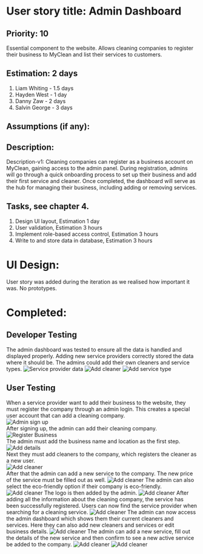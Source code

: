 # User story title: Admin Dashboard

## Priority: 10
Essential component to the website. Allows cleaning companies to register their business
to MyClean and list their services to customers.

## Estimation: 2 days

1. Liam Whiting -  1.5 days
2. Hayden West - 1 day
3. Danny Zaw - 2 days
4. Salvin George - 3 days

## Assumptions (if any):

## Description:

Description-v1: Cleaning companies can register as a business account on MyClean, gaining access to the admin panel. 
During registration, admins will go through a quick onboarding process to set up their business and add their first 
service and cleaner. Once completed, the dashboard will serve as the hub for managing their business, including adding 
or removing services.

## Tasks, see chapter 4.

1. Design UI layout, Estimation 1 day
2. User validation, Estimation 3 hours
3. Implement role-based access control, Estimation 3 hours
4. Write to and store data in database, Estimation 3 hours


# UI Design:
User story was added during the iteration as we realised how important it was.
No prototypes.


# Completed:

## Developer Testing
The admin dashboard was tested to ensure all the data is handled and displayed properly.
Adding new service providers correctly stored the data where it should be. The admins could add
their own cleaners and service types.
![Service provider data](../Images/02_Implemented/11_Admin_Dashboard/12_database_write_provider.png)
![Add cleaner](../Images/02_Implemented/11_Admin_Dashboard/13_database_write_service.png)
![Add service type](../Images/02_Implemented/11_Admin_Dashboard/14_database_write_user.png)

## User Testing
When a service provider want to add their business to the website, they must register
the company through an admin login. This creates a special user account that can add
a cleaning company.  
![Admin sign up](../Images/02_Implemented/11_Admin_Dashboard/01_sign_up_admin_account.png)  
After signing up, the admin can add their cleaning company.  
![Register Business](../Images/02_Implemented/11_Admin_Dashboard/02_register_new_business.png)  
The admin must add the business name and location as the first step.  
![Add details](../Images/02_Implemented/11_Admin_Dashboard/03_add_business_details.png)  
Next they must add cleaners to the company, which registers the cleaner as a new user.  
![Add cleaner](../Images/02_Implemented/11_Admin_Dashboard/04_add_first_cleaner.png)  
After that the admin can add a new service to the company. The new price of the service
must be filled out as well.
![Add cleaner](../Images/02_Implemented/11_Admin_Dashboard/05_add_first_service.png)
The admin can also select the eco-friendly option if their company is eco-friendly.
![Add cleaner](../Images/02_Implemented/11_Admin_Dashboard/06_add_eco_status.png)
The logo is then added by the admin.
![Add cleaner](../Images/02_Implemented/11_Admin_Dashboard/07_add_logo.png)
After adding all the information about the cleaning company, the service has been successfully
registered. Users can now find the service provider when searching for a cleaning service.
![Add cleaner](../Images/02_Implemented/11_Admin_Dashboard/08_register_done.png)
The admin can now access the admin dashboard which shows them their current cleaners
and services. Here they can also add new cleaners and services or edit business details.
![Add cleaner](../Images/02_Implemented/11_Admin_Dashboard/09_admin_dashboard.png)
The admin can add a new service, fill out the details of the new service and then confirm
to see a new active service be added to the company.
![Add cleaner](../Images/02_Implemented/11_Admin_Dashboard/10_add_new_service.png)
![Add cleaner](../Images/02_Implemented/11_Admin_Dashboard/11_updated_active_services.png)
